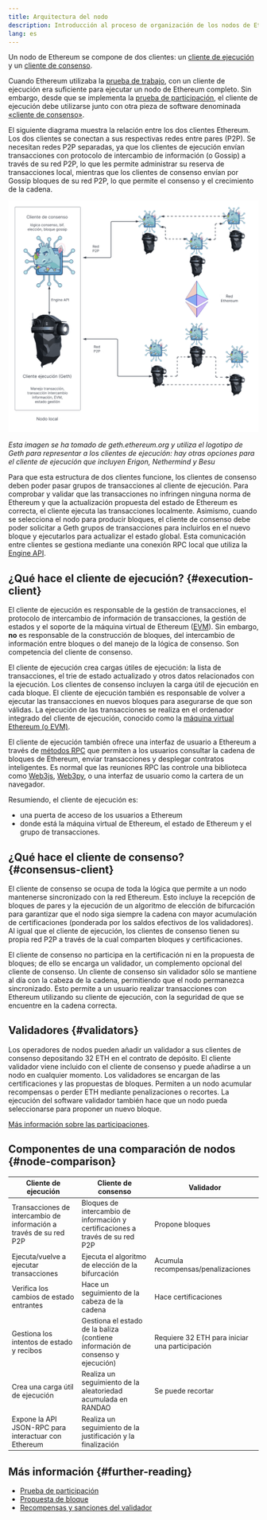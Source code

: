 ```yaml
---
title: Arquitectura del nodo
description: Introducción al proceso de organización de los nodos de Ethereum.
lang: es
---
```


Un nodo de Ethereum se compone de dos clientes: un [cliente de ejecución](/developers/docs/nodes-and-clients/#execution-clients) y un [cliente de consenso](/developers/docs/nodes-and-clients/#consensus-clients).

Cuando Ethereum utilizaba la [prueba de trabajo](/developers/docs/consensus-mechanisms/pow/), con un cliente de ejecución era suficiente para ejecutar un nodo de Ethereum completo. Sin embargo, desde que se implementa la [prueba de participación](/developers/docs/consensus-mechanisms/pow/), el cliente de ejecución debe utilizarse junto con otra pieza de software denominada [«cliente de consenso»](/developers/docs/nodes-and-clients/#consensus-clients).

El siguiente diagrama muestra la relación entre los dos clientes Ethereum. Los dos clientes se conectan a sus respectivas redes entre pares (P2P). Se necesitan redes P2P separadas, ya que los clientes de ejecución envían transacciones con protocolo de intercambio de información (o Gossip) a través de su red P2P, lo que les permite administrar su reserva de transacciones local, mientras que los clientes de consenso envían por Gossip bloques de su red P2P, lo que permite el consenso y el crecimiento de la cadena.

![](node-architecture-text-background.png)

_Esta imagen se ha tomado de geth.ethereum.org y utiliza el logotipo de Geth para representar a los clientes de ejecución: hay otras opciones para el cliente de ejecución que incluyen Erigon, Nethermind y Besu_

Para que esta estructura de dos clientes funcione, los clientes de consenso deben poder pasar grupos de transacciones al cliente de ejecución. Para comprobar y validar que las transacciones no infringen ninguna norma de Ethereum y que la actualización propuesta del estado de Ethereum es correcta, el cliente ejecuta las transacciones localmente. Asimismo, cuando se selecciona el nodo para producir bloques, el cliente de consenso debe poder solicitar a Geth grupos de transacciones para incluirlos en el nuevo bloque y ejecutarlos para actualizar el estado global. Esta comunicación entre clientes se gestiona mediante una conexión RPC local que utiliza la [ Engine API](https://github.com/ethereum/execution-apis/blob/main/src/engine/common.md).

## ¿Qué hace el cliente de ejecución? \{#execution-client}

El cliente de ejecución es responsable de la gestión de transacciones, el protocolo de intercambio de información de transacciones, la gestión de estados y el soporte de la máquina virtual de Ethereum ([EVM](/developers/docs/evm/)). Sin embargo, **no** es responsable de la construcción de bloques, del intercambio de información entre bloques o del manejo de la lógica de consenso. Son competencia del cliente de consenso.

El cliente de ejecución crea cargas útiles de ejecución: la lista de transacciones, el trie de estado actualizado y otros datos relacionados con la ejecución. Los clientes de consenso incluyen la carga útil de ejecución en cada bloque. El cliente de ejecución también es responsable de volver a ejecutar las transacciones en nuevos bloques para asegurarse de que son válidas. La ejecución de las transacciones se realiza en el ordenador integrado del cliente de ejecución, conocido como la [máquina virtual Ethereum (o EVM)](/developers/docs/evm).

El cliente de ejecución también ofrece una interfaz de usuario a Ethereum a través de [métodos RPC](/developers/docs/apis/json-rpc) que permiten a los usuarios consultar la cadena de bloques de Ethereum, enviar transacciones y desplegar contratos inteligentes. Es normal que las reuniones RPC las controle una biblioteca como [Web3js](https://docs.web3js.org/), [Web3py](https://web3py.readthedocs.io/en/v5/), o una interfaz de usuario como la cartera de un navegador.

Resumiendo, el cliente de ejecución es:

- una puerta de acceso de los usuarios a Ethereum
- donde está la máquina virtual de Ethereum, el estado de Ethereum y el grupo de transacciones.

## ¿Qué hace el cliente de consenso? \{#consensus-client}

El cliente de consenso se ocupa de toda la lógica que permite a un nodo mantenerse sincronizado con la red Ethereum. Esto incluye la recepción de bloques de pares y la ejecución de un algoritmo de elección de bifurcación para garantizar que el nodo siga siempre la cadena con mayor acumulación de certificaciones (ponderada por los saldos efectivos de los validadores). Al igual que el cliente de ejecución, los clientes de consenso tienen su propia red P2P a través de la cual comparten bloques y certificaciones.

El cliente de consenso no participa en la certificación ni en la propuesta de bloques; de ello se encarga un validador, un complemento opcional del cliente de consenso. Un cliente de consenso sin validador sólo se mantiene al día con la cabeza de la cadena, permitiendo que el nodo permanezca sincronizado. Esto permite a un usuario realizar transacciones con Ethereum utilizando su cliente de ejecución, con la seguridad de que se encuentre en la cadena correcta.

## Validadores \{#validators}

Los operadores de nodos pueden añadir un validador a sus clientes de consenso depositando 32 ETH en el contrato de depósito. El cliente validador viene incluido con el cliente de consenso y puede añadirse a un nodo en cualquier momento. Los validadores se encargan de las certificaciones y las propuestas de bloques. Permiten a un nodo acumular recompensas o perder ETH mediante penalizaciones o recortes. La ejecución del software validador también hace que un nodo pueda seleccionarse para proponer un nuevo bloque.

[Más información sobre las participaciones](/staking/).

## Componentes de una comparación de nodos \{#node-comparison}

| Cliente de ejecución                                               | Cliente de consenso                                                            | Validador                                      |
| ------------------------------------------------------------------ | ------------------------------------------------------------------------------ | ---------------------------------------------- |
| Transacciones de intercambio de información a través de su red P2P | Bloques de intercambio de información y certificaciones a través de su red P2P | Propone bloques                                |
| Ejecuta/vuelve a ejecutar transacciones                            | Ejecuta el algoritmo de elección de la bifurcación                             | Acumula recompensas/penalizaciones             |
| Verifica los cambios de estado entrantes                           | Hace un seguimiento de la cabeza de la cadena                                  | Hace certificaciones                           |
| Gestiona los intentos de estado y recibos                          | Gestiona el estado de la baliza (contiene información de consenso y ejecución) | Requiere 32 ETH para iniciar una participación |
| Crea una carga útil de ejecución                                   | Realiza un seguimiento de la aleatoriedad acumulada en RANDAO                  | Se puede recortar                              |
| Expone la API JSON-RPC para interactuar con Ethereum               | Realiza un seguimiento de la justificación y la finalización                   |                                                |

## Más información \{#further-reading}

- [Prueba de participación](/developers/docs/consensus-mechanisms/pos)
- [Propuesta de bloque](/developers/docs/consensus-mechanisms/pos/block-proposal)
- [Recompensas y sanciones del validador](/developers/docs/consensus-mechanisms/pos/rewards-and-penalties)
